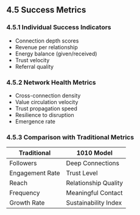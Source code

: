## 4.5 Success Metrics

### 4.5.1 Individual Success Indicators

- Connection depth scores
- Revenue per relationship  
- Energy balance (given/received)
- Trust velocity
- Referral quality

### 4.5.2 Network Health Metrics

- Cross-connection density
- Value circulation velocity
- Trust propagation speed
- Resilience to disruption
- Emergence rate

### 4.5.3 Comparison with Traditional Metrics

| Traditional | 1010 Model |
|------------|------------|
| Followers | Deep Connections |
| Engagement Rate | Trust Level |
| Reach | Relationship Quality |
| Frequency | Meaningful Contact |
| Growth Rate | Sustainability Index |

